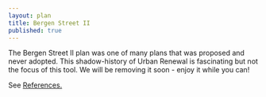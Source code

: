```yaml
---
layout: plan
title: Bergen Street II
published: true
---
```


The Bergen Street II plan was one of many plans that was proposed and never adopted. This shadow-history of Urban Renewal is fascinating but not the focus of this tool. We will be removing it soon - enjoy it while you can! 

See [References.](http://www.urbanreviewer.org/#page=references.html)
